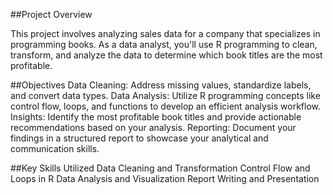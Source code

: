 ##Project Overview

This project involves analyzing sales data for a company that specializes in programming books. As a data analyst, you'll use R programming to clean, transform, and analyze the data to determine which book titles are the most profitable.

##Objectives
Data Cleaning: Address missing values, standardize labels, and convert data types.
Data Analysis: Utilize R programming concepts like control flow, loops, and functions to develop an efficient analysis workflow.
Insights: Identify the most profitable book titles and provide actionable recommendations based on your analysis.
Reporting: Document your findings in a structured report to showcase your analytical and communication skills.

##Key Skills Utilized
Data Cleaning and Transformation
Control Flow and Loops in R
Data Analysis and Visualization
Report Writing and Presentation
